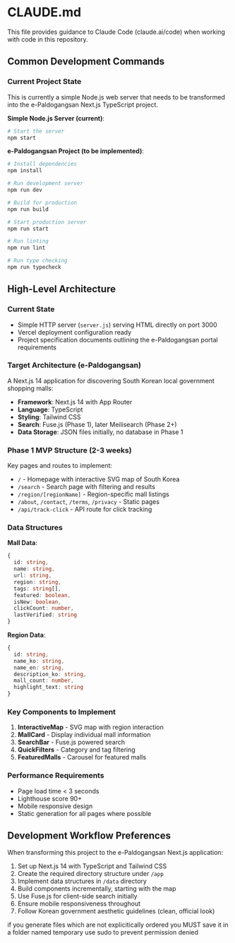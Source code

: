 # CLAUDE.md

This file provides guidance to Claude Code (claude.ai/code) when working with code in this repository.

## Common Development Commands

### Current Project State
This is currently a simple Node.js web server that needs to be transformed into the e-Paldogangsan Next.js TypeScript project.

**Simple Node.js Server (current)**:
```bash
# Start the server
npm start
```

**e-Paldogangsan Project (to be implemented)**:
```bash
# Install dependencies
npm install

# Run development server
npm run dev

# Build for production
npm run build

# Start production server
npm run start

# Run linting
npm run lint

# Run type checking
npm run typecheck
```

## High-Level Architecture

### Current State
- Simple HTTP server (`server.js`) serving HTML directly on port 3000
- Vercel deployment configuration ready
- Project specification documents outlining the e-Paldogangsan portal requirements

### Target Architecture (e-Paldogangsan)
A Next.js 14 application for discovering South Korean local government shopping malls:

- **Framework**: Next.js 14 with App Router
- **Language**: TypeScript
- **Styling**: Tailwind CSS
- **Search**: Fuse.js (Phase 1), later Meilisearch (Phase 2+)
- **Data Storage**: JSON files initially, no database in Phase 1

### Phase 1 MVP Structure (2-3 weeks)
Key pages and routes to implement:
- `/` - Homepage with interactive SVG map of South Korea
- `/search` - Search page with filtering and results
- `/region/[regionName]` - Region-specific mall listings
- `/about`, `/contact`, `/terms`, `/privacy` - Static pages
- `/api/track-click` - API route for click tracking

### Data Structures
**Mall Data**:
```typescript
{
  id: string,
  name: string,
  url: string,
  region: string,
  tags: string[],
  featured: boolean,
  isNew: boolean,
  clickCount: number,
  lastVerified: string
}
```

**Region Data**:
```typescript
{
  id: string,
  name_ko: string,
  name_en: string,
  description_ko: string,
  mall_count: number,
  highlight_text: string
}
```

### Key Components to Implement
1. **InteractiveMap** - SVG map with region interaction
2. **MallCard** - Display individual mall information
3. **SearchBar** - Fuse.js powered search
4. **QuickFilters** - Category and tag filtering
5. **FeaturedMalls** - Carousel for featured malls

### Performance Requirements
- Page load time < 3 seconds
- Lighthouse score 90+
- Mobile responsive design
- Static generation for all pages where possible

## Development Workflow Preferences

When transforming this project to the e-Paldogangsan Next.js application:
1. Set up Next.js 14 with TypeScript and Tailwind CSS
2. Create the required directory structure under `/app`
3. Implement data structures in `/data` directory
4. Build components incrementally, starting with the map
5. Use Fuse.js for client-side search initially
6. Ensure mobile responsiveness throughout
7. Follow Korean government aesthetic guidelines (clean, official look)

if you generate files which are not explicitically ordered you MUST save it in a folder named temporary
use sudo to prevent permission denied
